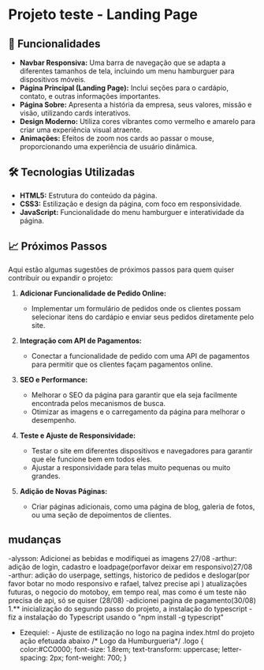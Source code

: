 # Projeto teste - Landing Page



## 🚀 Funcionalidades

- **Navbar Responsiva:** Uma barra de navegação que se adapta a diferentes tamanhos de tela, incluindo um menu hamburguer para dispositivos móveis.
- **Página Principal (Landing Page):** Inclui seções para o cardápio, contato, e outras informações importantes.
- **Página Sobre:** Apresenta a história da empresa, seus valores, missão e visão, utilizando cards interativos.
- **Design Moderno:** Utiliza cores vibrantes como vermelho e amarelo para criar uma experiência visual atraente.
- **Animações:** Efeitos de zoom nos cards ao passar o mouse, proporcionando uma experiência de usuário dinâmica.

## 🛠️ Tecnologias Utilizadas

- **HTML5:** Estrutura do conteúdo da página.
- **CSS3:** Estilização e design da página, com foco em responsividade.
- **JavaScript:** Funcionalidade do menu hamburguer e interatividade da página.

## 📈 Próximos Passos

Aqui estão algumas sugestões de próximos passos para quem quiser contribuir ou expandir o projeto:

1. **Adicionar Funcionalidade de Pedido Online:**
   - Implementar um formulário de pedidos onde os clientes possam selecionar itens do cardápio e enviar seus pedidos diretamente pelo site.

2. **Integração com API de Pagamentos:**
   - Conectar a funcionalidade de pedido com uma API de pagamentos para permitir que os clientes façam pagamentos online.

3. **SEO e Performance:**
   - Melhorar o SEO da página para garantir que ela seja facilmente encontrada pelos mecanismos de busca.
   - Otimizar as imagens e o carregamento da página para melhorar o desempenho.

4. **Teste e Ajuste de Responsividade:**
   - Testar o site em diferentes dispositivos e navegadores para garantir que ele funcione bem em todos eles.
   - Ajustar a responsividade para telas muito pequenas ou muito grandes.

5. **Adição de Novas Páginas:**
   - Criar páginas adicionais, como uma página de blog, galeria de fotos, ou uma seção de depoimentos de clientes.


## mudanças 

-alysson: Adicionei as bebidas e modifiquei as imagens 27/08
-arthur: adição de login, cadastro e loadpage(porfavor deixar em responsivo)27/08
-arthur: adição do userpage, settings, historico de pedidos e deslogar(por favor botar no modo responsivo e rafael, talvez precise api ) atualizações futuras, o negocio do motoboy, em tempo real, mas como é  um teste não precisa de api, só se quiser (28/08)
-adicionei pagina de pagamento(30/08)
1.** inicialização do segundo passo do projeto, a instalação do typescript
    -fiz a instalação do Typescript usando o "npm install -g typescript"

- Ezequiel: - Ajuste de estilização no logo na pagina index.html do projeto
ação efetuada abaixo
/* Logo da Humburgueria*/
.logo  {
    color:#CC0000;
    font-size: 1.8rem;
    text-transform: uppercase;
    letter-spacing: 2px;
    font-weight: 700;
}

